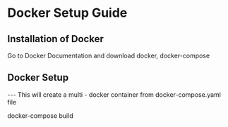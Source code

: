 # Docker Setup Guide

## Installation of Docker

Go to Docker Documentation and download docker, docker-compose

## Docker Setup

--- This will create a multi - docker container from docker-compose.yaml file

docker-compose build

